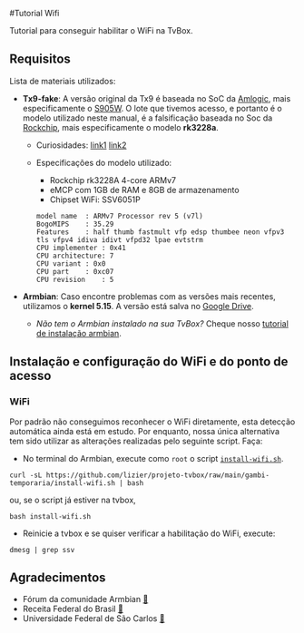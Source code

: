 #Tutorial Wifi

Tutorial para conseguir habilitar o WiFi na TvBox.

## Requisitos

Lista de materiais utilizados:

* **Tx9-fake**: A versão original da Tx9 é baseada no SoC da [Amlogic](https://www.amlogic.com/), mais especificamente o [S905W](https://en.wikipedia.org/wiki/Amlogic). O lote que tivemos acesso, e portanto é o modelo utilizado neste manual, é a falsificação baseada no Soc da [Rockchip](http://www.rock-chips.com/), mais especificamente o modelo **rk3228a**.
  * Curiosidades: [link1](https://www.youtube.com/watch?v=bWcwqZfOcUI) [link2](https://www.youtube.com/watch?v=nGlpigD6uoY)
  * Especificações do modelo utilizado:
  
    * Rockchip rk3228A 4-core ARMv7
    * eMCP com 1GB de RAM e 8GB de armazenamento
    * Chipset WiFi: SSV6051P
    
    ```
    model name	: ARMv7 Processor rev 5 (v7l)
    BogoMIPS	: 35.29
    Features	: half thumb fastmult vfp edsp thumbee neon vfpv3 tls vfpv4 idiva idivt vfpd32 lpae evtstrm 
    CPU implementer	: 0x41
    CPU architecture: 7
    CPU variant	: 0x0
    CPU part	: 0xc07
    CPU revision	: 5
    ```

* **Armbian**: Caso encontre problemas com as versões mais recentes, utilizamos o **kernel 5.15**. A versão está salva no [Google Drive](https://drive.google.com/drive/folders/1e4TiLbqWj8Yj2bcLT5fBhs6omHIN_e7u?usp=sharing).
	* _Não tem o Armbian instalado na sua TvBox?_ Cheque nosso [tutorial de instalação armbian](https://github.com/lizier/projeto-tvbox/tree/main/tx9-instalacao-armbian-ssh).

## Instalação e configuração do WiFi e do ponto de acesso

### WiFi

Por padrão não conseguimos reconhecer o WiFi diretamente, esta detecção automática ainda está em estudo. Por enquanto, nossa única alternativa tem sido utilizar as alterações realizadas pelo seguinte script. Faça:

* No terminal do Armbian, execute como `root` o script [`install-wifi.sh`](../gambi-temporaria/install-wifi.sh).
```
curl -sL https://github.com/lizier/projeto-tvbox/raw/main/gambi-temporaria/install-wifi.sh | bash
```
ou, se o script já estiver na tvbox,
```
bash install-wifi.sh
```

*  Reinicie a tvbox e se quiser verificar a habilitação do WiFi, execute:
```
dmesg | grep ssv
```

## Agradecimentos

* Fórum da comunidade Armbian [:link:](https://forum.armbian.com/topic/12656-csc-armbian-for-rk322x-tv-boxes/)
* Receita Federal do Brasil [:link:](https://www.gov.br/receitafederal/pt-br)
* Universidade Federal de São Carlos [:link:](http://ufscar.br)
